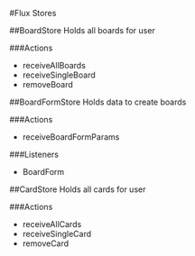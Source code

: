 #Flux Stores

##BoardStore
  Holds all boards for user

###Actions
  * receiveAllBoards
  *	receiveSingleBoard
  *	removeBoard

##BoardFormStore
  Holds data to create boards

###Actions
  *	receiveBoardFormParams

###Listeners
  *	BoardForm

##CardStore
Holds all cards for user

###Actions
  * receiveAllCards
  *	receiveSingleCard
  *	removeCard


